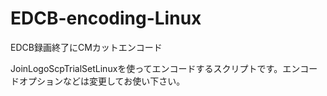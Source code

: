 # EDCB-encoding-Linux
EDCB録画終了にCMカットエンコード

JoinLogoScpTrialSetLinuxを使ってエンコードするスクリプトです。エンコードオプションなどは変更してお使い下さい。